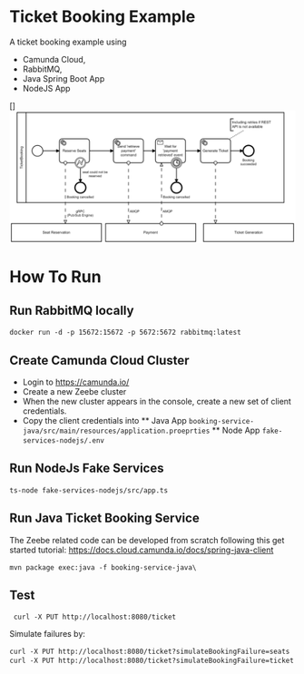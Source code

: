 # Ticket Booking Example

A ticket booking example using 
* Camunda Cloud, 
* RabbitMQ,
* Java Spring Boot App
* NodeJS App

[]
![Ticket Booking Process](booking-service-java/src/main/resources/ticket-booking.png)

# How To Run

## Run RabbitMQ locally

```
docker run -d -p 15672:15672 -p 5672:5672 rabbitmq:latest
```

## Create Camunda Cloud Cluster

* Login to https://camunda.io/
* Create a new Zeebe cluster
* When the new cluster appears in the console, create a new set of client credentials.
* Copy the client credentials into
** Java App  `booking-service-java/src/main/resources/application.proeprties`
** Node App `fake-services-nodejs/.env`

## Run NodeJs Fake Services

```
ts-node fake-services-nodejs/src/app.ts
```

## Run Java Ticket Booking Service

The Zeebe related code can be developed from scratch following this get started tutorial: https://docs.cloud.camunda.io/docs/spring-java-client

```
mvn package exec:java -f booking-service-java\
```

## Test

```
 curl -X PUT http://localhost:8080/ticket
```

Simulate failures by:

```
curl -X PUT http://localhost:8080/ticket?simulateBookingFailure=seats
curl -X PUT http://localhost:8080/ticket?simulateBookingFailure=ticket
```